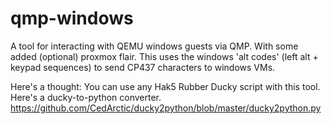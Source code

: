 # qmp-windows
A tool for interacting with QEMU windows guests via QMP. With some added (optional) proxmox flair.
This uses the windows 'alt codes' (left alt + keypad sequences) to send CP437 characters to windows VMs. 

Here's a thought: You can use any Hak5 Rubber Ducky script with this tool.
Here's a ducky-to-python converter.
https://github.com/CedArctic/ducky2python/blob/master/ducky2python.py
